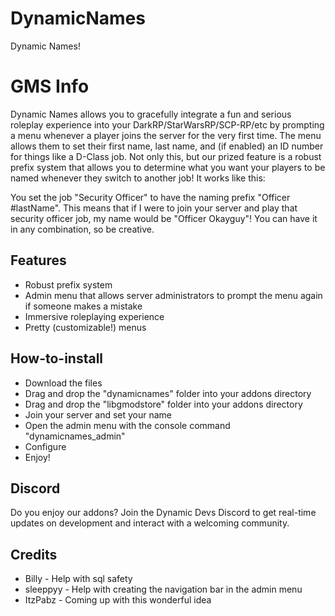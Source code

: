 # DynamicNames

Dynamic Names!

# GMS Info

Dynamic Names allows you to gracefully integrate a fun and serious roleplay experience into your DarkRP/StarWarsRP/SCP-RP/etc by prompting a menu whenever a player joins the server for the very first time. The menu allows them to set their first name, last name, and (if enabled) an ID number for things like a D-Class job. Not only this, but our prized feature is a robust prefix system that allows you to determine what you want your players to be named whenever they switch to another job! It works like this:

You set the job "Security Officer" to have the naming prefix "Officer #lastName". This means that if I were to join your server and play that security officer job, my name would be "Officer Okayguy"! You can have it in any combination, so be creative.

## Features

- Robust prefix system
- Admin menu that allows server administrators to prompt the menu again if someone makes a mistake
- Immersive roleplaying experience
- Pretty (customizable!) menus

## How-to-install

- Download the files
- Drag and drop the "dynamicnames" folder into your addons directory
- Drag and drop the "libgmodstore" folder into your addons directory
- Join your server and set your name
- Open the admin menu with the console command "dynamicnames_admin"
- Configure
- Enjoy!

## Discord

Do you enjoy our addons? Join the Dynamic Devs Discord to get real-time updates on development and interact with a welcoming community.

## Credits
- Billy - Help with sql safety
- sleeppyy - Help with creating the navigation bar in the admin menu
- ItzPabz - Coming up with this wonderful idea
